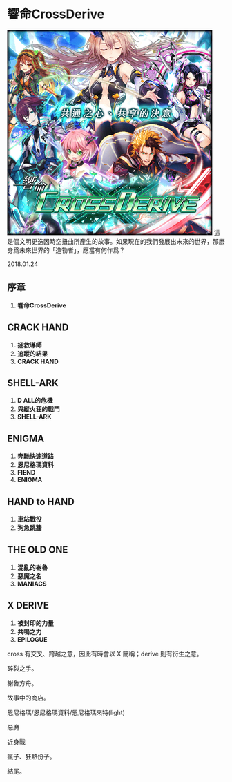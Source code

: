 # 響命CrossDerive

![](../.gitbook/assets/xiang-ming-crossderive.png) 這是個文明更迭因時空扭曲所產生的故事。如果現在的我們發展出未來的世界，那麽身爲未來世界的「造物者」，應當有何作爲？

2018.01.24

## 序章 <a id="00"></a>

1. **響命CrossDerive**

## CRACK HAND  <a id="01"></a>

1. **拯救導師**
2. **追蹤的結果**
3. **CRACK HAND**

## SHELL-ARK  <a id="02"></a>

1. **D ALL的危機**
2. **與縱火狂的戰鬥**
3. **SHELL-ARK**

## ENIGMA  <a id="03"></a>

1. **奔馳快速道路**
2. **恩尼格瑪資料**
3. **FIEND**
4. **ENIGMA**

## HAND to HAND  <a id="04"></a>

1. **車站戰役**
2. **狗急跳牆**

## THE OLD ONE <a id="05"></a>

1. **混亂的榭魯**
2. **惡魔之名**
3. **MANIACS**

## X DERIVE <a id="05"></a>

1. **被封印的力量**
2. **共鳴之力**
3. **EPILOGUE**

 cross 有交叉、跨越之意，因此有時會以 X 簡稱；derive 則有衍生之意。

 碎裂之手。

 榭魯方舟。

 故事中的商店。

 恩尼格瑪/恩尼格瑪資料/恩尼格瑪來特\(light\)

 惡魔

 近身戰

 瘋子、狂熱份子。

 結尾。

